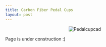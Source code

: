 ```yaml
---
title: Carbon Fiber Pedal Cups
layout: post
---
```

<p style="text-align:center;"><img src="https://www.donaldle.com/assets/images/Pedalcupmold.JPG" alt="Pedalcupcad" />

Page is under construction :)

